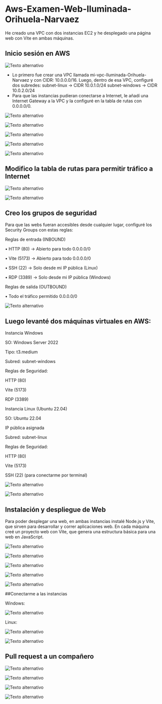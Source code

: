 # Aws-Examen-Web-Iluminada-Orihuela-Narvaez

He creado una VPC con dos instancias EC2 y he desplegado una página web con Vite en ambas máquinas.

## Inicio sesión en AWS

![Texto alternativo](./img/Picture1.png)

- Lo primero fue crear una VPC llamada mi-vpc-Iluminada-Orihuela-Narvaez y con CIDR: 10.0.0.0/16. Luego, dentro de esa VPC, configuré dos subredes:
subnet-linux → CIDR 10.0.1.0/24
subnet-windows → CIDR 10.0.2.0/24
- Para que las instancias pudieran conectarse a Internet, le añadí una Internet Gateway a la VPC y la configuré en la tabla de rutas con 0.0.0.0/0.

![Texto alternativo](./img/Picture2.png)

![Texto alternativo](./img/Picture3.png)

![Texto alternativo](./img/Picture4.png)

![Texto alternativo](./img/Picture5.png)

![Texto alternativo](./img/Picture6.png)

## Modifico la tabla de rutas para permitir tráfico a Internet

![Texto alternativo](./img/Picture7.png)

![Texto alternativo](./img/Picture8.png)

## Creo los grupos de seguridad

Para que las webs fueran accesibles desde cualquier lugar, configuré los Security Groups con estas reglas:

Reglas de entrada (INBOUND)

•	HTTP (80) → Abierto para todo 0.0.0.0/0

•	Vite (5173) → Abierto para todo 0.0.0.0/0

•	SSH (22) → Solo desde mi IP pública (Linux)

•	RDP (3389) → Solo desde mi IP pública (Windows)

Reglas de salida (OUTBOUND)

•	Todo el tráfico permitido 0.0.0.0/0


![Texto alternativo](./img/Picture9.png)


## Luego levanté dos máquinas virtuales en AWS:

Instancia Windows
   
SO: Windows Server 2022

Tipo: t3.medium

Subred: subnet-windows

Reglas de Seguridad: 

  HTTP (80)
  
  Vite (5173)
  
  RDP (3389) 
  
Instancia Linux (Ubuntu 22.04)

SO: Ubuntu 22.04

IP pública asignada

Subred: subnet-linux

Reglas de Seguridad: 

  HTTP (80)

  Vite (5173)
  
  SSH (22) (para conectarme por terminal)
  

![Texto alternativo](./img/Picture10.png)

![Texto alternativo](./img/Picture11.png)


## Instalación y despliegue de Web
Para poder desplegar una web, en ambas instancias instalé Node.js y Vite, que sirven para desarrollar y correr aplicaciones web.
En cada máquina creé un proyecto web con Vite, que genera una estructura básica para una web en JavaScript.

![Texto alternativo](./img/Picture12.png)

![Texto alternativo](./img/Picture13.png)

![Texto alternativo](./img/Picture14.png)

![Texto alternativo](./img/Picture15.png)

![Texto alternativo](./img/Picture16.png)


##Conectarme a las instancias


Windows:

![Texto alternativo](./img/Picture17.png)


Linux:

![Texto alternativo](./img/Picture18.png)

![Texto alternativo](./img/Picture19.png)

## Pull request a un compañero

![Texto alternativo](./img/Picture20.png)

![Texto alternativo](./img/Picture21.png)

![Texto alternativo](./img/Picture22.png)

![Texto alternativo](./img/Picture23.png)

